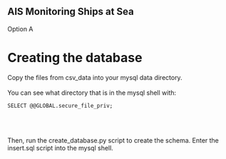 ## AIS Monitoring Ships at Sea

Option A

# Creating the database

Copy the files from csv_data into your mysql data directory.
<br><br>
You can see what directory that is in the mysql shell with:

    SELECT @@GLOBAL.secure_file_priv;

<br><br>

Then, run the create_database.py script to create the schema. Enter the insert.sql script into the mysql shell.

